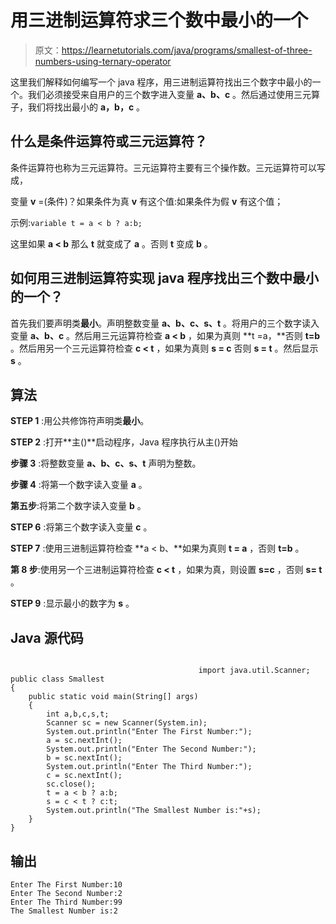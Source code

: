 # 用三进制运算符求三个数中最小的一个

> 原文：<https://learnetutorials.com/java/programs/smallest-of-three-numbers-using-ternary-operator>

这里我们解释如何编写一个 java 程序，用三进制运算符找出三个数字中最小的一个。我们必须接受来自用户的三个数字进入变量 **a、b、c** 。然后通过使用三元算子，我们将找出最小的 **a，b，c** 。

## 什么是条件运算符或三元运算符？

条件运算符也称为三元运算符。三元运算符主要有三个操作数。三元运算符可以写成，

变量 **v** =(条件)？如果条件为真 **v** 有这个值:如果条件为假 **v** 有这个值；

示例:`variable t = a < b ? a:b;`

这里如果 **a < b** 那么 **t** 就变成了 **a** 。否则 **t** 变成 **b** 。

## 如何用三进制运算符实现 java 程序找出三个数中最小的一个？

首先我们要声明类**最小**。声明整数变量 **a、b、c、s、t** 。将用户的三个数字读入变量 **a、b、c** 。然后用三元运算符检查 **a < b** ，如果为真则 **t =a，**否则 **t=b** 。然后用另一个三元运算符检查 **c < t** ，如果为真则 **s = c** 否则 **s = t** 。然后显示 **s** 。

## 算法

**STEP 1** :用公共修饰符声明类**最小**。

**STEP 2** :打开**主()**启动程序，Java 程序执行从主()开始

**步骤 3** :将整数变量 **a、b、c、s、t** 声明为整数。

**步骤 4** :将第一个数字读入变量 **a** 。

**第五步**:将第二个数字读入变量 **b** 。

**STEP 6** :将第三个数字读入变量 **c** 。

**STEP 7** :使用三进制运算符检查 **a < b、**如果为真则 **t = a** ，否则 **t=b** 。

**第 8 步**:使用另一个三进制运算符检查 **c < t** ，如果为真，则设置 **s=c** ，否则 **s= t** 。

**STEP 9** :显示最小的数字为 **s** 。

## Java 源代码

```

                                          import java.util.Scanner;
public class Smallest 
{
    public static void main(String[] args) 
    {
        int a,b,c,s,t;
        Scanner sc = new Scanner(System.in);
        System.out.println("Enter The First Number:");
        a = sc.nextInt();
        System.out.println("Enter The Second Number:");
        b = sc.nextInt();
        System.out.println("Enter The Third Number:");
        c = sc.nextInt();
        sc.close();
        t = a < b ? a:b;
        s = c < t ? c:t;
        System.out.println("The Smallest Number is:"+s);
    }
}

```

## 输出

```
Enter The First Number:10
Enter The Second Number:2
Enter The Third Number:99
The Smallest Number is:2 
```